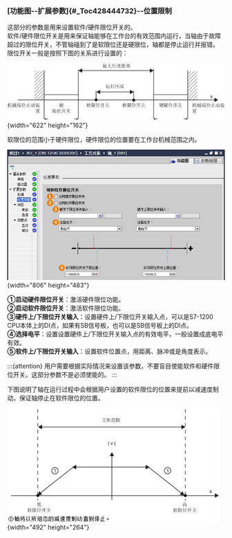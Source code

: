 ### [功能图\--扩展参数]{#_Toc428444732}\--位置限制

这部分的参数是用来设置软件/硬件限位开关的。\
软件/硬件限位开关是用来保证轴能够在工作台的有效范围内运行，当轴由于故障超过的限位开关，不管轴碰到了是软限位还是硬限位，轴都是停止运行并报错。\
限位开关一般是按照下图的关系进行设置的：

![](images/4-1.jpg){width="622" height="162"}

软限位的范围小于硬件限位，硬件限位的位置要在工作台机械范围之内。

![](images/4-2.jpg){width="806" height="483"}

**①启动硬件限位开关**：激活硬件限位功能。\
**②启动软件限位开关**：激活软件限位功能。\
**③硬件上/下限位开关输入**：设置硬件上/下限位开关输入点，可以是S7-1200
CPU本体上的DI点，如果有SB信号板，也可以是SB信号板上的DI点。\
**④选择电平**：设置设置硬件上/下限位开关输入点的有效电平，一般设置成底电平有效。\
**⑤软件上/下限位开关输入**：设置软件位置点，用距离、脉冲或是角度表示。

:::{attention}
用户需要根据实际情况来设置该参数，不要盲目使能软件和硬件限位开关。这部分参数不是必须使能的。
:::

下图说明了轴在运行过程中会根据用户设置的软件限位的位置来提前以减速度制动，保证轴停止在软件限位的位置。

![](images/4-3.jpg){width="492" height="264"}
